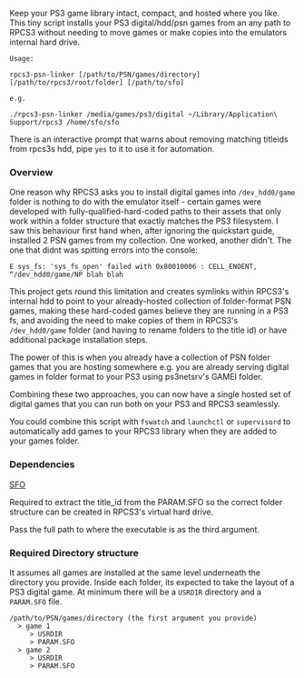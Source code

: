 Keep your PS3 game library intact, compact, and hosted where you like. This tiny script installs your PS3 digital/hdd/psn games from an any path to RPCS3 without needing to move games or make copies into the emulators internal hard drive.

```
Usage:

rpcs3-psn-linker [/path/to/PSN/games/directory] [/path/to/rpcs3/root/folder] [/path/to/sfo]

e.g.

./rpcs3-psn-linker /media/games/ps3/digital ~/Library/Application\ Support/rpcs3 /home/sfo/sfo

```

There is an interactive prompt that warns about removing matching titleids from rpcs3s hdd, pipe `yes` to it to use it for automation. 


### Overview ###

One reason why RPCS3 asks you to install digital games into `/dev_hdd0/game` folder is nothing to do with the emulator itself - certain games were developed with fully-qualified-hard-coded paths to their assets that only work within a folder structure that exactly matches the PS3 filesystem. I saw this behaviour first hand when, after ignoring the quickstart guide, installed 2 PSN games from my collection. One worked, another didn't. The one that didnt was spitting errors into the console:

`E sys_fs: 'sys_fs_open' failed with 0x80010006 : CELL_ENOENT, “/dev_hdd0/game/NP blah blah`

This project gets round this limitation and creates symlinks within RPCS3's internal hdd to point to your already-hosted collection of folder-format PSN games, making these hard-coded games believe they are running in a PS3 fs, and avoiding the need to make copies of them in RPCS3's `/dev_hdd0/game` folder (and having to rename folders to the title id) or have additional package installation steps.

The power of this is when you already have a collection of PSN folder games that you are hosting somewhere e.g. you are already serving digital games in folder format to your PS3 using ps3netsrv's GAMEI folder.

Combining these two approaches, you can now have a single hosted set of digital games that you can run both on your PS3 and RPCS3 seamlessly.

You could combine this script with `fswatch` and `launchctl` or `supervisord` to automatically add games to your RPCS3 library when they are added to your games folder.


### Dependencies ###

[SFO](https://github.com/hippie68/sfo/releases)

Required to extract the title_id from the PARAM.SFO so the correct folder structure can be created in RPCS3's virtual hard drive.

Pass the full path to where the executable is as the third argument.

### Required Directory structure ###

It assumes all games are installed at the same level underneath the directory you provide. Inside each folder, its expected to take the layout of a PS3 digital game. At minimum there will be a `USRDIR` directory and a `PARAM.SFO` file.

```
/path/to/PSN/games/directory (the first argument you provide)
  > game 1
     > USRDIR
     > PARAM.SFO
  > game 2
     > USRDIR
     > PARAM.SFO
```
  


